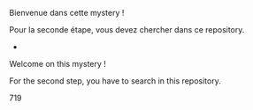 Bienvenue dans cette mystery !

Pour la seconde étape, vous devez chercher dans ce repository.

-

Welcome on this mystery !

For the second step, you have to search in this repository.

719
